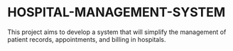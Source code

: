 # HOSPITAL-MANAGEMENT-SYSTEM
This project aims to develop a system that will simplify the management of patient records, appointments, and billing in hospitals. 
